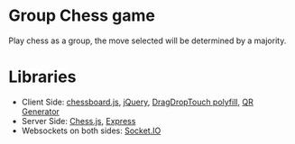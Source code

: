 # Group Chess game

Play chess as a group, the move selected will be determined by a majority.


# Libraries

* Client Side: [chessboard.js](https://chessboardjs.com/), [jQuery](https://jquery.com/), [DragDropTouch polyfill](https://www.npmjs.com/package/drag-drop-touch), [QR Generator](https://github.com/davidshimjs/qrcodejs)
* Server Side: [Chess.js](https://github.com/jhlywa/chess.js/), [Express](https://expressjs.com/)
* Websockets on both sides: [Socket.IO](https://socket.io/)